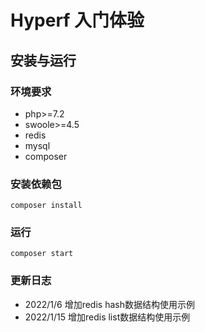 # Hyperf 入门体验

## 安装与运行

### 环境要求

- php>=7.2
- swoole>=4.5
- redis
- mysql
- composer

### 安装依赖包

```shell
composer install
```

### 运行

```
composer start
```

### 更新日志

- 2022/1/6 增加redis hash数据结构使用示例
- 2022/1/15 增加redis list数据结构使用示例

